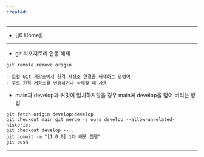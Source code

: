 ```yaml
---
created:
---
```

---
- [[0 Home]]
---

- git 리포지토리 연동 해제
```git
git remote remove origin

- 로컬 Git 저장소에서 원격 저장소 연결을 해제하는 명령어 
- 주로 원격 저장소를 변경하거나 삭제할 때 사용
```

- main과 develop과 커밋이 일치하지않을 경우 main에 develop을 덮어 버리는 방법
```git
git fetch origin develop:develop 
git checkout main git merge -s ours develop --allow-unrelated-histories 
git checkout develop -- . 
git commit -m "[1.0.0] 1차 배포 진행" 
git push
```

---